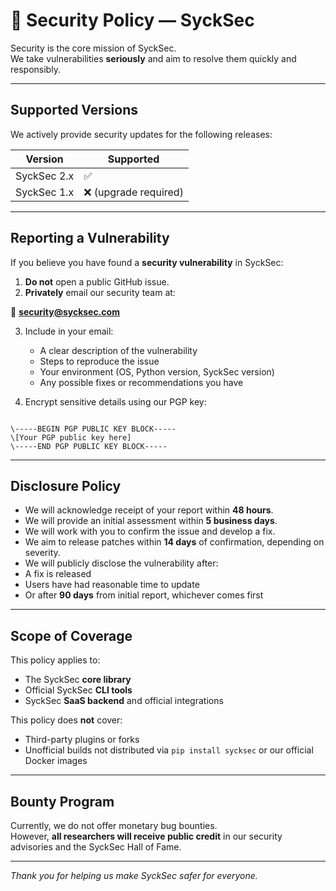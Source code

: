 # 🔐 Security Policy — SyckSec

Security is the core mission of SyckSec.  
We take vulnerabilities **seriously** and aim to resolve them quickly and responsibly.

---

## Supported Versions

We actively provide security updates for the following releases:

| Version          | Supported |
| ---------------- | --------- |
| SyckSec 2.x      | ✅        |
| SyckSec 1.x      | ❌ (upgrade required) |

---

## Reporting a Vulnerability

If you believe you have found a **security vulnerability** in SyckSec:

1. **Do not** open a public GitHub issue.
2. **Privately** email our security team at:

📧 **security@sycksec.com**  

3. Include in your email:
   - A clear description of the vulnerability  
   - Steps to reproduce the issue  
   - Your environment (OS, Python version, SyckSec version)  
   - Any possible fixes or recommendations you have  

4. Encrypt sensitive details using our PGP key:  
```

\-----BEGIN PGP PUBLIC KEY BLOCK-----
\[Your PGP public key here]
\-----END PGP PUBLIC KEY BLOCK-----

```

---

## Disclosure Policy

- We will acknowledge receipt of your report within **48 hours**.
- We will provide an initial assessment within **5 business days**.
- We will work with you to confirm the issue and develop a fix.
- We aim to release patches within **14 days** of confirmation, depending on severity.
- We will publicly disclose the vulnerability after:
- A fix is released  
- Users have had reasonable time to update  
- Or after **90 days** from initial report, whichever comes first

---

## Scope of Coverage

This policy applies to:

- The SyckSec **core library**
- Official SyckSec **CLI tools**
- SyckSec **SaaS backend** and official integrations

This policy does **not** cover:

- Third-party plugins or forks  
- Unofficial builds not distributed via `pip install sycksec` or our official Docker images

---

## Bounty Program

Currently, we do not offer monetary bug bounties.  
However, **all researchers will receive public credit** in our security advisories and the SyckSec Hall of Fame.

---

_Thank you for helping us make SyckSec safer for everyone._
